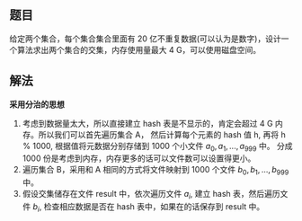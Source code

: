 ## 题目

给定两个集合，每个集合集合里面有 20 亿不重复数据(可以认为是数字)，设计一个算法求出两个集合的交集，内存使用量最大 4 G，可以使用磁盘空间。



## 解法

**采用分治的思想**

1. 考虑到数据量太大，所以直接建立 hash 表是不显示的，肯定会超过 4 G 内存。所以我们可以首先遍历集合 A， 然后计算每个元素的 hash 值 h, 再将 h % 1000,  根据值将元数据分别存储到 1000 个小文件 $a_0, a_1, ..., a_{999}$ 中。 分成 1000 份是考虑到内存，内存更多的话可以文件数可以设置得更小。
2. 遍历集合 B，采用和 A 相同的方式将文件映射到 1000 个文件 $b_0, b_1, ..., b_{999}$ 中。
3. 假设交集储存在文件 result 中，依次遍历文件 $a_i$, 建立 hash 表，然后遍历文件 $b_i$, 检查相应数据是否在 hash 表中，如果在的话保存到 result 中。
